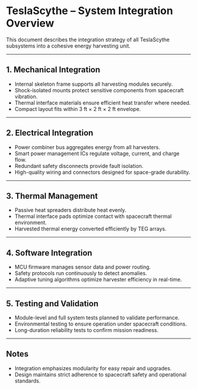 # TeslaScythe – System Integration Overview

This document describes the integration strategy of all TeslaScythe subsystems into a cohesive energy harvesting unit.

---

## 1. Mechanical Integration

- Internal skeleton frame supports all harvesting modules securely.
- Shock-isolated mounts protect sensitive components from spacecraft vibration.
- Thermal interface materials ensure efficient heat transfer where needed.
- Compact layout fits within 3 ft × 2 ft × 2 ft envelope.

---

## 2. Electrical Integration

- Power combiner bus aggregates energy from all harvesters.
- Smart power management ICs regulate voltage, current, and charge flow.
- Redundant safety disconnects provide fault isolation.
- High-quality wiring and connectors designed for space-grade durability.

---

## 3. Thermal Management

- Passive heat spreaders distribute heat evenly.
- Thermal interface pads optimize contact with spacecraft thermal environment.
- Harvested thermal energy converted efficiently by TEG arrays.

---

## 4. Software Integration

- MCU firmware manages sensor data and power routing.
- Safety protocols run continuously to detect anomalies.
- Adaptive tuning algorithms optimize harvester efficiency in real-time.

---

## 5. Testing and Validation

- Module-level and full system tests planned to validate performance.
- Environmental testing to ensure operation under spacecraft conditions.
- Long-duration reliability tests to confirm mission readiness.

---

## Notes

- Integration emphasizes modularity for easy repair and upgrades.
- Design maintains strict adherence to spacecraft safety and operational standards.

